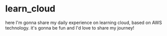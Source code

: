 # learn_cloud

here I'm gonna share my daily experience on learning cloud, based on AWS technology.
it's gonna be fun and I'd love to share my journey!
